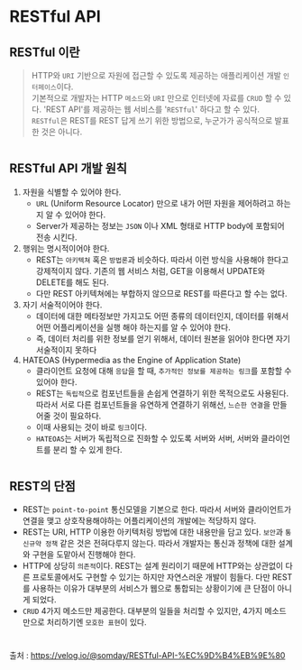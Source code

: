 # RESTful API

## RESTful 이란
> HTTP와 `URI` 기반으로 자원에 접근할 수 있도록 제공하는 애플리케이션 개발 `인터페이스`이다.  
기본적으로 개발자는 HTTP `메소드`와 `URI` 만으로 인터넷에 자료를 `CRUD` 할 수 있다.
'REST API'를 제공하는 웹 서비스를 '`RESTful`' 하다고 할 수 있다.  
`RESTful`은 REST를 REST 답게 쓰기 위한 방법으로, 누군가가 공식적으로 발표한 것은 아니다.
#
## RESTful API 개발 원칙
1. 자원을 식별할 수 있어야 한다.
    - `URL` (Uniform Resource Locator) 만으로 내가 어떤 자원을 제어하려고 하는지 알 수 있어야 한다.
    - Server가 제공하는 정보는 `JSON` 이나 XML 형태로 HTTP body에 포함되어 전송 시킨다.
2. 행위는 명시적이어야 한다.
    - REST는 `아키텍쳐` 혹은 `방법론`과 비슷하다. 따라서 이런 방식을 사용해야 한다고 강제적이지 않다. 기존의 웹 서비스 처럼, GET을 이용해서 UPDATE와 DELETE를 해도 된다.
    - 다만 REST 아키텍쳐에는 부합하지 않으므로 REST를 따른다고 할 수는 없다.
3. 자기 서술적이어야 한다.
    - 데이터에 대한 메타정보만 가지고도 어떤 종류의 데이터인지, 데이터를 위해서 어떤 어플리케이션을 실행 해야 하는지를 알 수 있어야 한다.
    - 즉, 데이터 처리를 위한 정보를 얻기 위해서, 데이터 원본을 읽어야 한다면 자기 서술적이지 못하다
4. HATEOAS (Hypermedia as the Engine of Application State)
    - 클라이언트 요청에 대해 `응답`을 할 때, `추가적인 정보를 제공하는 링크`를 포함할 수 있어야 한다.
    - REST는 `독립적`으로 컴포넌트들을 손쉽게 연결하기 위한 목적으로도 사용된다. 따라서 서로 다른 컴포넌트들을 유연하게 연결하기 위해선, `느슨한 연결`을 만들어줄 것이 필요하다.
    - 이때 사용되는 것이 바로 `링크`이다.
    - `HATEOAS`는 서버가 독립적으로 진화할 수 있도록 서버와 서버, 서버와 클라이언트를 분리 할 수 있게 한다.
#
## REST의 단점
- REST는 `point-to-point` 통신모델을 기본으로 한다. 따라서 서버와 클라이언트가 연결을 맺고 상호작용해야하는 어플리케이션의 개발에는 적당하지 않다.
- REST는 URI, HTTP 이용한 아키텍처링 방법에 대한 내용만을 담고 있다. `보안`과 `통신규약 정책` 같은 것은 전혀다루지 않는다. 따라서 개발자는 통신과 정책에 대한 설계와 구현을 도맡아서 진행해야 한다.
- HTTP에 상당히 `의존적`이다. REST는 설계 원리이기 때문에 HTTP와는 상관없이 다른 프로토콜에서도 구현할 수 있기는 하지만 자연스러운 개발이 힘들다. 다만 REST를 사용하는 이유가 대부분의 서비스가 웹으로 통합되는 상황이기에 큰 단점이 아니게 되었다.
- `CRUD` 4가지 메소드만 제공한다. 대부분의 일들을 처리할 수 있지만, 4가지 메소드 만으로 처리하기엔 `모호한 표현`이 있다.

#
출처 : https://velog.io/@somday/RESTful-API-%EC%9D%B4%EB%9E%80
